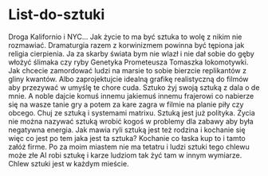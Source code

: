 # List-do-sztuki
Droga Kalifornio i NYC...
Jak życie to ma być sztuka to wolę z nikim nie rozmawiać. Dramaturgia razem z korwinizmem powinna być tępiona jak religia cierpienia. Ja za skarby świata bym nie wlazł i nie dał sobie do gęby włożyć ślimaka czy ryby Genetyka Prometeusza Tomaszka lokomotywki. Jak chcecie zamordować ludzi na marsie to sobie bierzcie replikantów z gliny kwantów. Albo zaprojektujcie idealną grafikę realistyczną do filmów aby przezywać w umyślę te chore cuda. Sztuko żyj swoją sztuką z dala o de mnie. A noble dajcie komuś innemu jakiemuś innemu frajerowi co nabierze się na wasze tanie gry a potem za kare zagra w filmie na planie piły czy obcego. Chuj ze sztuką i systemami matrixu. Sztuką jest już polityka. Życia nie można nazywać sztuką wrobić kogoś w problemy dla zabawy aby była negatywna energia.
Jak mawia ryli sztuką jest też rodzina i kochanie się więc co jest po tem jaka jest ta sztuka? Kochanie co łaska kup to i tamto załóż firme.
Po za moim miastem nie ma tetatru i ludzi sztuki tego chlewu może złe AI robi sztukę i karze ludziom tak żyć tam w innym wymiarze.
Chlew sztuki jest w każdym mieście.
